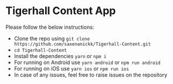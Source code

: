 # Tigerhall Content App

Please follow the below instructions:

- Clone the repo using ```git clone https://github.com/saxenanickk/Tigerhall-Content.git```
- ```cd Tigerhall-Content```
- Install the dependencies ```yarn``` or ```npm i```
- For running on Android use ```yarn android``` or ```npm run android```
- For running on iOS use ```yarn ios``` or ```npm run ios```
- In case of any issues, feel free to raise issues on the repository
